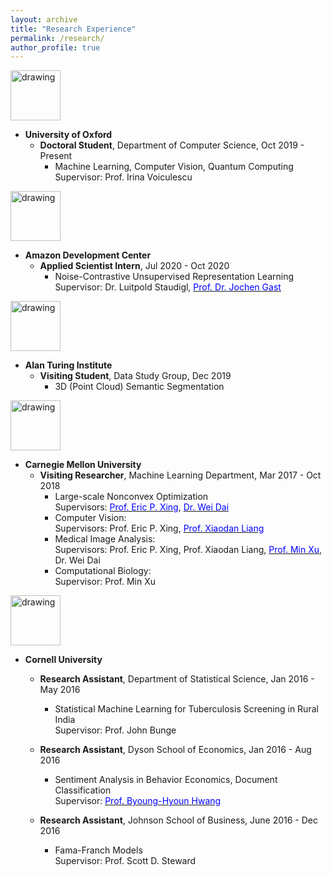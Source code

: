 ```yaml
---
layout: archive
title: "Research Experience"
permalink: /research/
author_profile: true
---
```

<a href="http://www.cs.ox.ac.uk/"><img src="https://eveningdong.github.io/images/oxford.jpg" alt="drawing" style="height:80px;"/></a>
* **University of Oxford**  
  + **Doctoral Student**, Department of Computer Science, Oct 2019 - Present  
    - Machine Learning, Computer Vision, Quantum Computing  
    Supervisor: Prof. Irina Voiculescu   

<a href="https://www.amazon.com/"><img src="https://eveningdong.github.io/images/amazon.png" alt="drawing" style="height:80px;"/></a>  
* **Amazon Development Center**  
  + **Applied Scientist Intern**, Jul 2020 - Oct 2020  
    - Noise-Contrastive Unsupervised Representation Learning  
      Supervisor: Dr. Luitpold Staudigl, [<span style="color:blue">Prof. Dr. Jochen Gast</span>](https://scholar.google.com/citations?user=tmRcFacAAAAJ&hl=en)   

<a href="https://www.turing.ac.uk/"><img src="https://eveningdong.github.io/images/ati.png" alt="drawing" style="height:80px;"/></a> 
* **Alan Turing Institute**  
  + **Visiting Student**, Data Study Group, Dec 2019  
    - 3D (Point Cloud) Semantic Segmentation  

<a href="https://www.ml.cmu.edu/"><img src="https://eveningdong.github.io/images/cmu.png" alt="drawing" style="height:80px;"/></a>  
* **Carnegie Mellon University**  
  + **Visiting Researcher**, Machine Learning Department, Mar 2017 - Oct 2018  
    - Large-scale Nonconvex Optimization  
      Supervisors: [<span style="color:blue">Prof. Eric P. Xing</span>](https://scholar.google.com/citations?user=5pKTRxEAAAAJ&hl=en), [<span style="color:blue">Dr. Wei Dai</span>](https://scholar.google.com/citations?user=M9oUY4cAAAAJ&hl=en)  
    - Computer Vision:  
      Supervisors: Prof. Eric P. Xing, [<span style="color:blue">Prof. Xiaodan Liang</span>](https://scholar.google.com/citations?user=voxznZAAAAAJ&hl=en)  
    - Medical Image Analysis:  
      Supervisors: Prof. Eric P. Xing, Prof. Xiaodan Liang, [<span style="color:blue">Prof. Min Xu</span>](https://scholar.google.com/citations?user=Y3Cqt0cAAAAJ&hl=en), Dr. Wei Dai  
    - Computational Biology:  
      Supervisor: Prof. Min Xu  

<a href="https://www.cornell.edu/"><img src="https://eveningdong.github.io/images/cornell.png" alt="drawing" style="height:80px;"/></a>  
* **Cornell University**  
  + **Research Assistant**, Department of Statistical Science, Jan 2016 - May 2016    
    - Statistical Machine Learning for Tuberculosis Screening in Rural India  
      Supervisor: Prof. John Bunge   

  + **Research Assistant**, Dyson School of Economics, Jan 2016 - Aug 2016  
    - Sentiment Analysis in Behavior Economics, Document Classification  
      Supervisor: [<span style="color:blue">Prof. Byoung-Hyoun Hwang</span>](https://scholar.google.com/citations?hl=en&user=X4WN_d0AAAAJ)  

  + **Research Assistant**, Johnson School of Business, June 2016 - Dec 2016  
    - Fama-Franch Models  
      Supervisor: Prof. Scott D. Steward  
